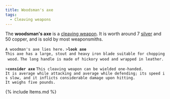 ```yaml
---
title: Woodsman's axe
tags:
  - Cleaving weapons
---
```

The **woodsman's axe** is a [cleaving
weapon](cleaving_weapon "wikilink"). It is worth around 7
[silver](silver "wikilink") and 50 copper, and is sold by most
weaponsmiths.

`A woodman's axe lies here.`
`>`**`look axe`**
`This axe has a large, stout and heavy iron blade suitable for chopping wood.`
`The long handle is made of hickory wood and wrapped in leather.`

`>`**`consider axe`**
`This cleaving weapon can be wielded one-handed.`
`It is average while attacking and average while defending; its speed is slow, and it inflicts considerable damage upon hitting.`
`It weighs five pounds. `

{% include Items.md %}
